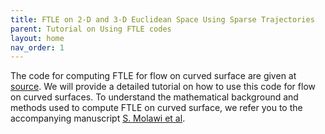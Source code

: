 ```yaml
---
title: FTLE on 2-D and 3-D Euclidean Space Using Sparse Trajectories
parent: Tutorial on Using FTLE codes
layout: home
nav_order: 1
---
```


The code for computing FTLE for flow on curved surface are given at [source](https://github.com/SreejithSanthosh/curvedSurfaceFTLE.git). We will provide a detailed tutorial on how to use this code for flow on curved surfaces. To understand the mathematical background and methods used to compute FTLE on curved surface, we refer you to the accompanying manuscript [S. Molawi et al](https://www.mattiaserra.com/_files/ugd/297716_cdb02b2313d54470850bf03d27bd1149.pdf). 

